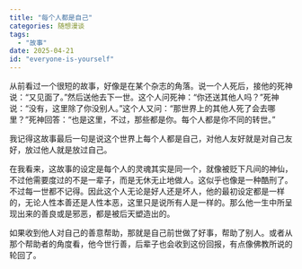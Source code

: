 ```yaml
---
title: "每个人都是自己"
categories: 随想漫谈
tags:
  - "故事"
date: 2025-04-21
id: "everyone-is-yourself"
---
```


从前看过一个很短的故事，好像是在某个杂志的角落。说一个人死后，接他的死神说：“又见面了。”然后送他去下一世。这个人问死神：“你还送其他人吗？”死神说：“没有，这里除了你没别人。”这个人又问：“那世界上的其他人死了会去哪里？”死神回答：“也是这里，不过，那些都是你。每个人都是你不同的转世。”

我记得这故事最后一句是说这个世界上每个人都是自己，对他人友好就是对自己友好，放过他人就是放过自己。

在我看来，这故事的设定是每个人的灵魂其实是同一个，就像被贬下凡间的神仙，不过他需要度过的不是一辈子，而是无休无止地做人。这似乎也像是一种酷刑了。不过每一世都不记得。因此这个人无论是好人还是坏人，他的最初设定都是一样的，无论人性本善还是人性本恶，这里只是说所有人是一样的。那么他一生中所呈现出来的善良或是邪恶，都是被后天塑造出的。

如果收到他人对自己的善意帮助，那就是自己前世做了好事，帮助了别人。或者从那个帮助者的角度看，他今世行善，后辈子也会收到这份回报，有点像佛教所说的轮回了。